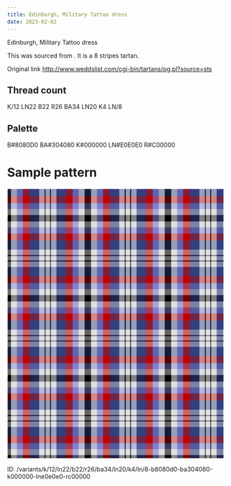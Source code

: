 ```yaml
---
title: Edinburgh, Military Tattoo dress
date: 2023-02-02
---
```

Edinburgh, Military Tattoo dress

This was sourced from <no value>.  It is a 8 stripes tartan.

Original link http://www.weddslist.com/cgi-bin/tartans/pg.pl?source=sts

## Thread count
K/12 LN22 B22 R26 BA34 LN20 K4 LN/8

## Palette
B#8080D0 BA#304080 K#000000 LN#E0E0E0 R#C00000

# Sample pattern

![Tartan detail](tartan.png "K/12 LN22 B22 R26 BA34 LN20 K4 LN/8 tartan")

ID: /variants/k/12/ln22/b22/r26/ba34/ln20/k4/ln/8-b8080d0-ba304080-k000000-lne0e0e0-rc00000